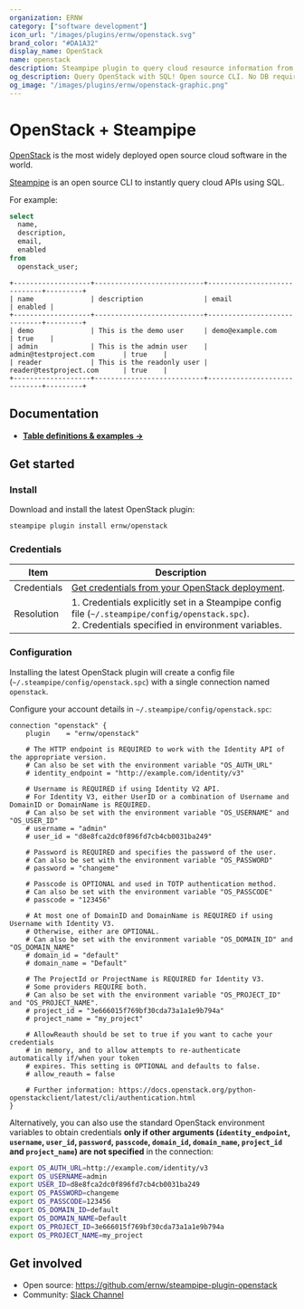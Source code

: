 ```yaml
---
organization: ERNW
category: ["software development"]
icon_url: "/images/plugins/ernw/openstack.svg"
brand_color: "#DA1A32"
display_name: OpenStack
name: openstack
description: Steampipe plugin to query cloud resource information from OpenStack deployments.
og_description: Query OpenStack with SQL! Open source CLI. No DB required.
og_image: "/images/plugins/ernw/openstack-graphic.png"
---
```


# OpenStack + Steampipe

[OpenStack](https://www.openstack.org/) is the most widely deployed open source cloud software in the world.

[Steampipe](https://steampipe.io) is an open source CLI to instantly query cloud APIs using SQL.

For example:

```sql
select
  name,
  description,
  email,
  enabled
from
  openstack_user;
```

```
+-------------------+---------------------------+-----------------------------+---------+
| name              | description               | email                       | enabled |
+-------------------+---------------------------+-----------------------------+---------+
| demo              | This is the demo user     | demo@example.com            | true    |
| admin             | This is the admin user    | admin@testproject.com       | true    |
| reader            | This is the readonly user | reader@testproject.com      | true    |
+-------------------+---------------------------+-----------------------------+---------+
```

## Documentation

- **[Table definitions & examples →](/plugins/ernw/openstack/tables)**

## Get started

### Install

Download and install the latest OpenStack plugin:

```bash
steampipe plugin install ernw/openstack
```

### Credentials

| Item | Description |
| - | - |
| Credentials | [Get credentials from your OpenStack deployment](https://docs.openstack.org/mitaka/cli-reference/common/cli_set_environment_variables_using_openstack_rc.html). |
| Resolution | 1. Credentials explicitly set in a Steampipe config file (`~/.steampipe/config/openstack.spc`).<br /> 2. Credentials specified in environment variables.|

### Configuration

Installing the latest OpenStack plugin will create a config file (`~/.steampipe/config/openstack.spc`) with a single connection named `openstack`.

Configure your account details in `~/.steampipe/config/openstack.spc`:

```hcl
connection "openstack" {
    plugin    = "ernw/openstack"

    # The HTTP endpoint is REQUIRED to work with the Identity API of the appropriate version.
    # Can also be set with the environment variable "OS_AUTH_URL"
    # identity_endpoint = "http://example.com/identity/v3"

    # Username is REQUIRED if using Identity V2 API.
    # For Identity V3, either UserID or a combination of Username and DomainID or DomainName is REQUIRED.
    # Can also be set with the environment variable "OS_USERNAME" and "OS_USER_ID"
    # username = "admin"
    # user_id = "d8e8fca2dc0f896fd7cb4cb0031ba249"

    # Password is REQUIRED and specifies the password of the user.
    # Can also be set with the environment variable "OS_PASSWORD"
    # password = "changeme"

    # Passcode is OPTIONAL and used in TOTP authentication method.
    # Can also be set with the environment variable "OS_PASSCODE"
    # passcode = "123456"

    # At most one of DomainID and DomainName is REQUIRED if using Username with Identity V3.
    # Otherwise, either are OPTIONAL.
    # Can also be set with the environment variable "OS_DOMAIN_ID" and "OS_DOMAIN_NAME"
    # domain_id = "default"
    # domain_name = "Default"

    # The ProjectId or ProjectName is REQUIRED for Identity V3.
    # Some providers REQUIRE both.
    # Can also be set with the environment variable "OS_PROJECT_ID" and "OS_PROJECT_NAME".
    # project_id = "3e666015f769bf30cda73a1a1e9b794a"
    # project_name = "my_project"

    # AllowReauth should be set to true if you want to cache your credentials 
    # in memory, and to allow attempts to re-authenticate automatically if/when your token
    # expires. This setting is OPTIONAL and defaults to false. 
    # allow_reauth = false

    # Further information: https://docs.openstack.org/python-openstackclient/latest/cli/authentication.html
}
```

Alternatively, you can also use the standard OpenStack environment variables to obtain credentials **only if other arguments (`identity_endpoint`, `username`, `user_id`, `password`, `passcode`, `domain_id`, `domain_name`, `project_id` and `project_name`) are not specified** in the connection:

```sh
export OS_AUTH_URL=http://example.com/identity/v3
export OS_USERNAME=admin
export USER_ID=d8e8fca2dc0f896fd7cb4cb0031ba249
export OS_PASSWORD=changeme
export OS_PASSCODE=123456
export OS_DOMAIN_ID=default
export OS_DOMAIN_NAME=Default
export OS_PROJECT_ID=3e666015f769bf30cda73a1a1e9b794a
export OS_PROJECT_NAME=my_project
```

## Get involved

* Open source: https://github.com/ernw/steampipe-plugin-openstack
* Community: [Slack Channel](https://steampipe.io/community/join)